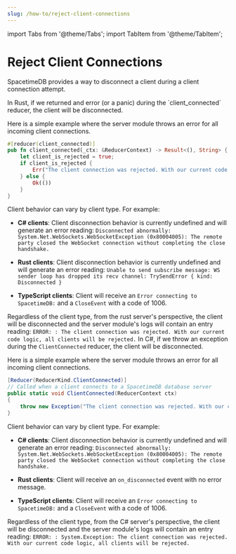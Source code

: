 ```yaml
---
slug: /how-to/reject-client-connections
---
```


import Tabs from '@theme/Tabs';
import TabItem from '@theme/TabItem';

# Reject Client Connections

SpacetimeDB provides a way to disconnect a client during a client connection attempt.

<Tabs groupId="server-language" defaultValue="rust">
<TabItem value="rust" label="Rust">
In Rust, if we returned and error (or a panic) during the `client_connected` reducer, the client will be disconnected.

Here is a simple example where the server module throws an error for all incoming client connections.

```rust
#[reducer(client_connected)]
pub fn client_connected(_ctx: &ReducerContext) -> Result<(), String> {
    let client_is_rejected = true;
    if client_is_rejected {
        Err("The client connection was rejected. With our current code logic, all clients will be rejected.".to_string())
    } else {
        Ok(())
    }
}
```

Client behavior can vary by client type. For example:

- **C# clients**: Client disconnection behavior is currently undefined and will generate an error reading:
  `Disconnected abnormally: System.Net.WebSockets.WebSocketException (0x80004005): The remote party closed the WebSocket connection without completing the close handshake.`

- **Rust clients**: Client disconnection behavior is currently undefined and will generate an error reading:
  `Unable to send subscribe message: WS sender loop has dropped its recv channel: TrySendError { kind: Disconnected }`

- **TypeScript clients**: Client will receive an `Error connecting to SpacetimeDB:` and a `CloseEvent` with a code of 1006.

Regardless of the client type, from the rust server's perspective, the client will be disconnected and the server module's logs will contain an entry reading:
`ERROR: : The client connection was rejected. With our current code logic, all clients will be rejected.`
</TabItem>
<TabItem value="csharp" label="C#">
In C#, if we throw an exception during the `ClientConnected` reducer, the client will be disconnected.

Here is a simple example where the server module throws an error for all incoming client connections.

```csharp
[Reducer(ReducerKind.ClientConnected)]
// Called when a client connects to a SpacetimeDB database server
public static void ClientConnected(ReducerContext ctx)
{
    throw new Exception("The client connection was rejected. With our current code logic, all clients will be rejected.");
}
```

Client behavior can vary by client type. For example:

- **C# clients**: Client disconnection behavior is currently undefined and will generate an error reading:
  `Disconnected abnormally: System.Net.WebSockets.WebSocketException (0x80004005): The remote party closed the WebSocket connection without completing the close handshake.`

- **Rust clients**: Client will receive an `on_disconnected` event with no error message.

- **TypeScript clients**: Client will receive an `Error connecting to SpacetimeDB:` and a `CloseEvent` with a code of 1006.

Regardless of the client type, from the C# server's perspective, the client will be disconnected and the server module's logs will contain an entry reading:
`ERROR: : System.Exception: The client connection was rejected. With our current code logic, all clients will be rejected.`
</TabItem>
</Tabs>
